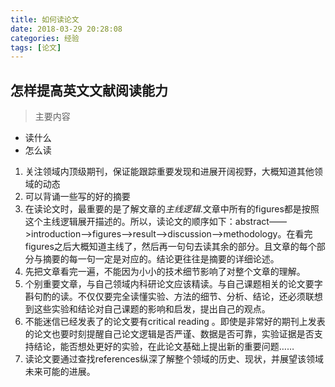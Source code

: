 ```yaml
---
title: 如何读论文
date: 2018-03-29 20:28:08
categories: 经验
tags: [论文]
---
```

## 怎样提高英文文献阅读能力
> 主要内容

* 读什么
* 怎么读
<!--more-->

1. 关注领域内顶级期刊，保证能跟踪重要发现和进展开阔视野，大概知道其他领域的动态
2. 可以背诵一些写的好的摘要
3. 在读论文时，最重要的是了解文章的*主线逻辑*.文章中所有的figures都是按照这个主线逻辑展开描述的。所以，读论文的顺序如下：abstract——>introduction——>figures——>result——>discussion——>methodology。在看完figures之后大概知道主线了，然后再一句句去读其余的部分。且文章的每个部分与摘要的每一句一定是对应的。结论更往往是摘要的详细论述。
4. 先把文章看完一遍，不能因为小小的技术细节影响了对整个文章的理解。
5. 个别重要文章，与自己领域内科研论文应该精读。与自己课题相关的论文要字斟句酌的读。不仅仅要完全读懂实验、方法的细节、分析、结论，还必须联想到这些实验和结论对自己课题的影响和启发，提出自己的观点。
6. 不能迷信已经发表了的论文要有critical reading 。即使是非常好的期刊上发表的论文也要时刻提醒自己论文逻辑是否严谨、数据是否可靠，实验证据是否支持结论，能否想处更好的实验，在此论文基础上提出新的重要问题……
7. 读论文要通过查找references纵深了解整个领域的历史、现状，并展望该领域未来可能的进展。